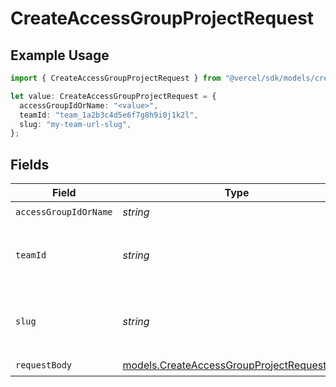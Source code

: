 # CreateAccessGroupProjectRequest

## Example Usage

```typescript
import { CreateAccessGroupProjectRequest } from "@vercel/sdk/models/createaccessgroupprojectop.js";

let value: CreateAccessGroupProjectRequest = {
  accessGroupIdOrName: "<value>",
  teamId: "team_1a2b3c4d5e6f7g8h9i0j1k2l",
  slug: "my-team-url-slug",
};
```

## Fields

| Field                                                                                          | Type                                                                                           | Required                                                                                       | Description                                                                                    | Example                                                                                        |
| ---------------------------------------------------------------------------------------------- | ---------------------------------------------------------------------------------------------- | ---------------------------------------------------------------------------------------------- | ---------------------------------------------------------------------------------------------- | ---------------------------------------------------------------------------------------------- |
| `accessGroupIdOrName`                                                                          | *string*                                                                                       | :heavy_check_mark:                                                                             | N/A                                                                                            |                                                                                                |
| `teamId`                                                                                       | *string*                                                                                       | :heavy_minus_sign:                                                                             | The Team identifier to perform the request on behalf of.                                       | team_1a2b3c4d5e6f7g8h9i0j1k2l                                                                  |
| `slug`                                                                                         | *string*                                                                                       | :heavy_minus_sign:                                                                             | The Team slug to perform the request on behalf of.                                             | my-team-url-slug                                                                               |
| `requestBody`                                                                                  | [models.CreateAccessGroupProjectRequestBody](../models/createaccessgroupprojectrequestbody.md) | :heavy_check_mark:                                                                             | N/A                                                                                            |                                                                                                |